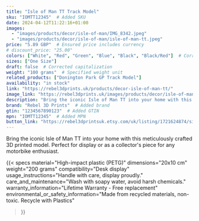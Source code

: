 ```yaml
---
title: "Isle of Man TT Track Model"
sku: "IOMTT12345"  # Added SKU
date: 2024-04-12T11:22:16+01:00
images:
  - "images/products/decor/isle-of-man/IMG_8342.jpeg"
  - "images/products/decor/isle-of-man/isle-of-man-tt.jpeg"
price: "5.89 GBP"  # Ensured price includes currency
# discount_price: "25.00"
colors: ["White", "Red", "Green", "Blue", "Black", "Black/Red"]  # Corrected color formatting
sizes: ["One Size"]
draft: false  # Corrected capitalization
weight: "100 grams"  # Specified weight unit
related_products: ["Donington Park GP Track Model"]
availability: "in stock"
link: "https://rebel3dprints.uk/products/decor-isle-of-man-tt/"
image_link: "https://rebel3dprints.uk/images/products/decor/isle-of-man/isle-of-man-tt.jpeg"
description: "Bring the iconic Isle of Man TT into your home with this meticulously crafted 3D printed model. Perfect for display or as a collector's piece for any motorbike enthusiast."
brand: "Rebel 3D Prints"  # Added brand
gtin: "1234567890123"  # Added GTIN
mpn: "IOMTT12345"  # Added MPN
button_link: "https://rebel3dprintsuk.etsy.com/uk/listing/1721624874/silverstone-race-track-scale-model-with"
---
```


Bring the iconic Isle of Man TT into your home with this meticulously crafted 3D printed model. Perfect for display or as a collector's piece for any motorbike enthusiast.

{{< specs
    material="High-impact plastic (PETG)"
    dimensions="20x10 cm"
    weight="200 grams"
    compatibility="Desk display"
    usage_instructions="Handle with care, display proudly."
    care_and_maintenance="Wash with soapy water, avoid harsh chemicals."
    warranty_information="Lifetime Warranty - Free replacement"
    environmental_or_safety_information="Made from recycled materials, non-toxic. Recycle with Plastics"
>}}
